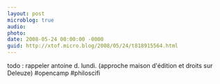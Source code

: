 ```yaml
---
layout: post
microblog: true
audio: 
photo: 
date: 2008-05-24 00:00:00 -0000
guid: http://xtof.micro.blog/2008/05/24/t818915564.html
---
```

todo : rappeler antoine d. lundi. (approche maison d'édition et droits sur Deleuze)  #opencamp #philoscifi
